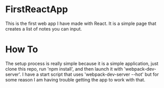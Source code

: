 # FirstReactApp
This is the first web app I have made with React. It is a simple page that creates a list of notes you can input.

# How To
The setup process is really simple because it is a simple application, just clone this repo, run 'npm install', and then launch it with 'webpack-dev-server'. I have a start script that uses 'webpack-dev-server --hot' but for some reason I am having trouble getting the app to work with that.
